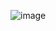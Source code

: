 ![image](https://github.com/ilyassbennane/SpringBoot/assets/128179374/ba859990-c281-44aa-9d20-870e16ea2884)
